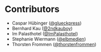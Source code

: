 # Contributors

* Caspar Hübinger ([@glueckpress](https://twitter.com/glueckpress))
* Bernhard Kau ([@2ndkauboy](https://twitter.com/2ndkauboy))
* Im Palasthotel ([@ImPalasthotel](https://twitter.com/ImPalasthotel))
* Stephanie Wiermann ([@elbmedien](https://twitter.com/elbmedien))
* Thorsten Frommen ([@thorstenfrommen](https://twitter.com/thorstenfrommen))
